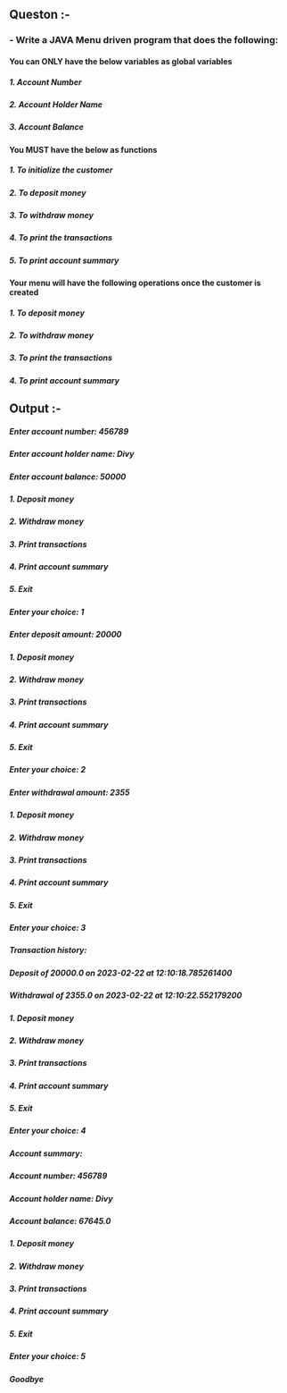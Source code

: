 
## Queston :- 

### - Write a JAVA Menu driven program that does the following:

#### You can ONLY have the below variables as global variables
##### 1. Account Number
##### 2. Account Holder Name
##### 3. Account Balance

#### You MUST have the below as functions
##### 1. To initialize the customer
##### 2. To deposit money
##### 3. To withdraw money
##### 4. To print the transactions
##### 5. To print account summary

#### Your menu will have the following operations once the customer is created
##### 1. To deposit money
##### 2. To withdraw money
##### 3. To print the transactions
##### 4. To print account summary


## Output :- 

##### Enter account number: 456789
##### Enter account holder name: Divy
##### Enter account balance: 50000
##### 1. Deposit money
##### 2. Withdraw money
##### 3. Print transactions
##### 4. Print account summary
##### 5. Exit
##### Enter your choice: 1
##### Enter deposit amount: 20000
##### 1. Deposit money
##### 2. Withdraw money
##### 3. Print transactions
##### 4. Print account summary
##### 5. Exit
##### Enter your choice: 2
##### Enter withdrawal amount: 2355
##### 1. Deposit money
##### 2. Withdraw money
##### 3. Print transactions
##### 4. Print account summary
##### 5. Exit
##### Enter your choice: 3
##### Transaction history:
##### Deposit of 20000.0 on 2023-02-22 at 12:10:18.785261400
##### Withdrawal of 2355.0 on 2023-02-22 at 12:10:22.552179200
##### 1. Deposit money
##### 2. Withdraw money
##### 3. Print transactions
##### 4. Print account summary
##### 5. Exit
##### Enter your choice: 4
##### Account summary:
##### Account number: 456789
##### Account holder name: Divy
##### Account balance: 67645.0
##### 1. Deposit money
##### 2. Withdraw money
##### 3. Print transactions
##### 4. Print account summary
##### 5. Exit
##### Enter your choice: 5
##### Goodbye